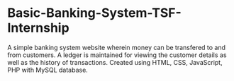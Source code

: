 # Basic-Banking-System-TSF-Internship
A simple banking system website wherein money can be transfered to and from customers. A ledger is maintained for viewing the customer details as well as the history of transactions. Created using HTML, CSS, JavaScript, PHP with MySQL database.
